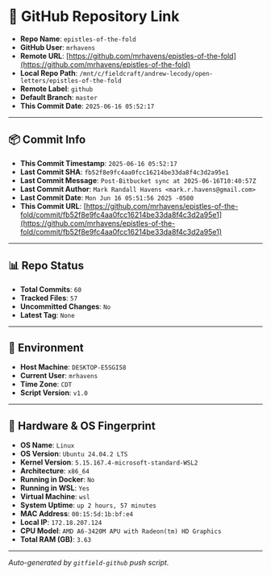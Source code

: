 # 🔗 GitHub Repository Link

- **Repo Name**: `epistles-of-the-fold`
- **GitHub User**: `mrhavens`
- **Remote URL**: [https://github.com/mrhavens/epistles-of-the-fold](https://github.com/mrhavens/epistles-of-the-fold)
- **Local Repo Path**: `/mnt/c/fieldcraft/andrew-lecody/open-letters/epistles-of-the-fold`
- **Remote Label**: `github`
- **Default Branch**: `master`
- **This Commit Date**: `2025-06-16 05:52:17`

---

## 📦 Commit Info

- **This Commit Timestamp**: `2025-06-16 05:52:17`
- **Last Commit SHA**: `fb52f8e9fc4aa0fcc16214be33da8f4c3d2a95e1`
- **Last Commit Message**: `Post-Bitbucket sync at 2025-06-16T10:40:57Z`
- **Last Commit Author**: `Mark Randall Havens <mark.r.havens@gmail.com>`
- **Last Commit Date**: `Mon Jun 16 05:51:56 2025 -0500`
- **This Commit URL**: [https://github.com/mrhavens/epistles-of-the-fold/commit/fb52f8e9fc4aa0fcc16214be33da8f4c3d2a95e1](https://github.com/mrhavens/epistles-of-the-fold/commit/fb52f8e9fc4aa0fcc16214be33da8f4c3d2a95e1)

---

## 📊 Repo Status

- **Total Commits**: `60`
- **Tracked Files**: `57`
- **Uncommitted Changes**: `No`
- **Latest Tag**: `None`

---

## 🧭 Environment

- **Host Machine**: `DESKTOP-E5SGI58`
- **Current User**: `mrhavens`
- **Time Zone**: `CDT`
- **Script Version**: `v1.0`

---

## 🧬 Hardware & OS Fingerprint

- **OS Name**: `Linux`
- **OS Version**: `Ubuntu 24.04.2 LTS`
- **Kernel Version**: `5.15.167.4-microsoft-standard-WSL2`
- **Architecture**: `x86_64`
- **Running in Docker**: `No`
- **Running in WSL**: `Yes`
- **Virtual Machine**: `wsl`
- **System Uptime**: `up 2 hours, 57 minutes`
- **MAC Address**: `00:15:5d:1b:bf:e4`
- **Local IP**: `172.18.207.124`
- **CPU Model**: `AMD A6-3420M APU with Radeon(tm) HD Graphics`
- **Total RAM (GB)**: `3.63`

---

_Auto-generated by `gitfield-github` push script._
